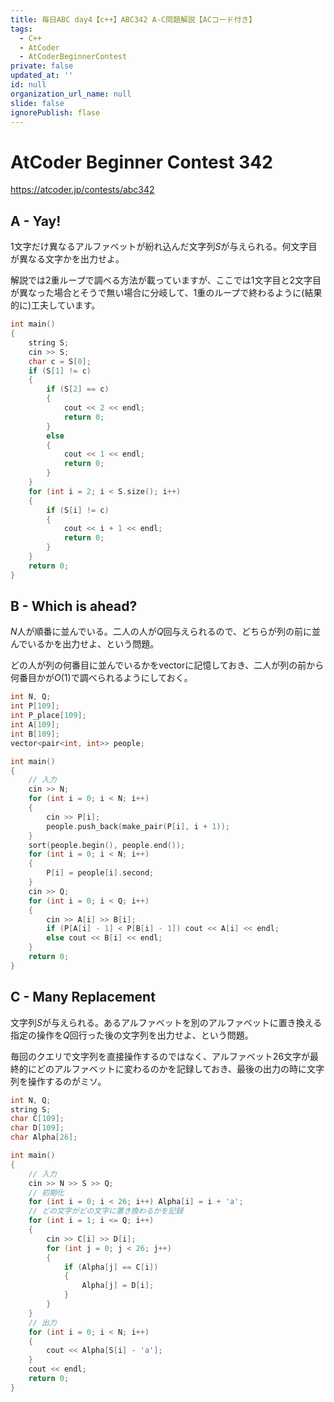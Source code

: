 ```yaml
---
title: 毎日ABC day4【c++】ABC342 A-C問題解説【ACコード付き】
tags:
  - C++
  - AtCoder
  - AtCoderBeginnerContest
private: false
updated_at: ''
id: null
organization_url_name: null
slide: false
ignorePublish: flase
---
```

# AtCoder Beginner Contest 342

https://atcoder.jp/contests/abc342

## A - Yay!
1文字だけ異なるアルファベットが紛れ込んだ文字列$S$が与えられる。何文字目が異なる文字かを出力せよ。

解説では2重ループで調べる方法が載っていますが、ここでは1文字目と2文字目が異なった場合とそうで無い場合に分岐して、1重のループで終わるように(結果的に)工夫しています。

```cpp
int main()
{
	string S;
	cin >> S;
	char c = S[0];
	if (S[1] != c)
	{
		if (S[2] == c)
		{
			cout << 2 << endl;
			return 0;
		}
		else
		{
			cout << 1 << endl;
			return 0;
		}
	}
	for (int i = 2; i < S.size(); i++)
	{
		if (S[i] != c)
		{
			cout << i + 1 << endl;
			return 0;
		}
	}
	return 0;
}
```

## B - Which is ahead?

$N$人が順番に並んでいる。二人の人が$Q$回与えられるので、どちらが列の前に並んでいるかを出力せよ、という問題。

どの人が列の何番目に並んでいるかをvectorに記憶しておき、二人が列の前から何番目かが$O(1)$で調べられるようにしておく。

```cpp
int N, Q;
int P[109];
int P_place[109];
int A[109];
int B[109];
vector<pair<int, int>> people;

int main()
{
	// 入力
	cin >> N;
	for (int i = 0; i < N; i++)
	{
		cin >> P[i];
		people.push_back(make_pair(P[i], i + 1));
	}
	sort(people.begin(), people.end());
	for (int i = 0; i < N; i++)
	{
		P[i] = people[i].second;
	}
	cin >> Q;
	for (int i = 0; i < Q; i++)
	{
		cin >> A[i] >> B[i];
		if (P[A[i] - 1] < P[B[i] - 1]) cout << A[i] << endl;
		else cout << B[i] << endl;
	}
	return 0;
}
```

## C - Many Replacement

文字列$S$が与えられる。あるアルファベットを別のアルファベットに置き換える指定の操作を$Q$回行った後の文字列を出力せよ、という問題。

毎回のクエリで文字列を直接操作するのではなく、アルファベット26文字が最終的にどのアルファベットに変わるのかを記録しておき、最後の出力の時に文字列を操作するのがミソ。

```cpp
int N, Q;
string S;
char C[109];
char D[109];
char Alpha[26];

int main()
{
	// 入力
	cin >> N >> S >> Q;
	// 初期化
	for (int i = 0; i < 26; i++) Alpha[i] = i + 'a';
	// どの文字がどの文字に置き換わるかを記録
	for (int i = 1; i <= Q; i++)
	{
		cin >> C[i] >> D[i];
		for (int j = 0; j < 26; j++)
		{
			if (Alpha[j] == C[i])
			{
				Alpha[j] = D[i];
			}
		}
	}
	// 出力
	for (int i = 0; i < N; i++)
	{
		cout << Alpha[S[i] - 'a'];
	}
	cout << endl;
	return 0;
}
```